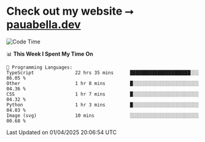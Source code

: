 # Check out my website ⭢ [pauabella.dev](https://pauabella.dev)

<!--START_SECTION:waka-->
![Code Time](http://img.shields.io/badge/Code%20Time-4%2C281%20hrs%2040%20mins-blue)

📊 **This Week I Spent My Time On** 

```text
💬 Programming Languages: 
TypeScript               22 hrs 35 mins      ██████████████████████░░░   86.05 % 
Other                    1 hr 8 mins         █░░░░░░░░░░░░░░░░░░░░░░░░   04.36 % 
CSS                      1 hr 7 mins         █░░░░░░░░░░░░░░░░░░░░░░░░   04.32 % 
Python                   1 hr 3 mins         █░░░░░░░░░░░░░░░░░░░░░░░░   04.03 % 
Image (svg)              10 mins             ░░░░░░░░░░░░░░░░░░░░░░░░░   00.68 % 
```


 Last Updated on 01/04/2025 20:06:54 UTC
<!--END_SECTION:waka-->
